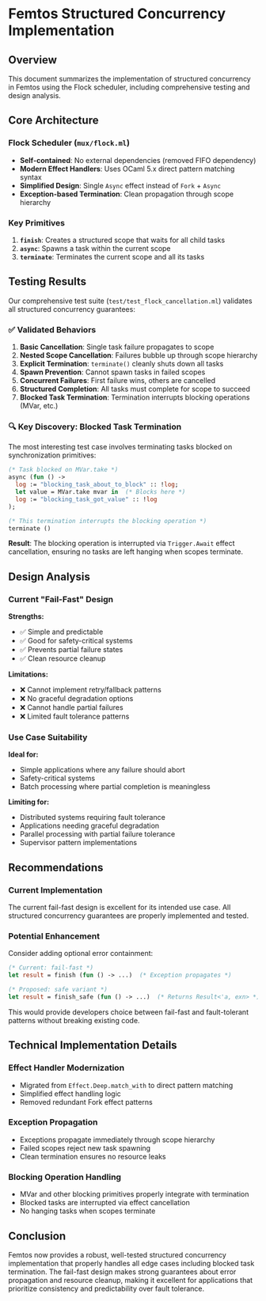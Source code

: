 # Femtos Structured Concurrency Implementation

## Overview

This document summarizes the implementation of structured concurrency in Femtos using the Flock scheduler, including comprehensive testing and design analysis.

## Core Architecture

### Flock Scheduler (`mux/flock.ml`)
- **Self-contained**: No external dependencies (removed FIFO dependency)
- **Modern Effect Handlers**: Uses OCaml 5.x direct pattern matching syntax
- **Simplified Design**: Single `Async` effect instead of `Fork` + `Async`
- **Exception-based Termination**: Clean propagation through scope hierarchy

### Key Primitives
1. **`finish`**: Creates a structured scope that waits for all child tasks
2. **`async`**: Spawns a task within the current scope
3. **`terminate`**: Terminates the current scope and all its tasks

## Testing Results

Our comprehensive test suite (`test/test_flock_cancellation.ml`) validates all structured concurrency guarantees:

### ✅ Validated Behaviors

1. **Basic Cancellation**: Single task failure propagates to scope
2. **Nested Scope Cancellation**: Failures bubble up through scope hierarchy
3. **Explicit Termination**: `terminate()` cleanly shuts down all tasks
4. **Spawn Prevention**: Cannot spawn tasks in failed scopes
5. **Concurrent Failures**: First failure wins, others are cancelled
6. **Structured Completion**: All tasks must complete for scope to succeed
7. **Blocked Task Termination**: Termination interrupts blocking operations (MVar, etc.)

### 🔍 Key Discovery: Blocked Task Termination

The most interesting test case involves terminating tasks blocked on synchronization primitives:

```ocaml
(* Task blocked on MVar.take *)
async (fun () ->
  log := "blocking_task_about_to_block" :: !log;
  let value = MVar.take mvar in  (* Blocks here *)
  log := "blocking_task_got_value" :: !log
);

(* This termination interrupts the blocking operation *)
terminate ()
```

**Result**: The blocking operation is interrupted via `Trigger.Await` effect cancellation, ensuring no tasks are left hanging when scopes terminate.

## Design Analysis

### Current "Fail-Fast" Design

**Strengths:**
- ✅ Simple and predictable
- ✅ Good for safety-critical systems
- ✅ Prevents partial failure states
- ✅ Clean resource cleanup

**Limitations:**
- ❌ Cannot implement retry/fallback patterns
- ❌ No graceful degradation options
- ❌ Cannot handle partial failures
- ❌ Limited fault tolerance patterns

### Use Case Suitability

**Ideal for:**
- Simple applications where any failure should abort
- Safety-critical systems
- Batch processing where partial completion is meaningless

**Limiting for:**
- Distributed systems requiring fault tolerance
- Applications needing graceful degradation
- Parallel processing with partial failure tolerance
- Supervisor pattern implementations

## Recommendations

### Current Implementation
The current fail-fast design is excellent for its intended use case. All structured concurrency guarantees are properly implemented and tested.

### Potential Enhancement
Consider adding optional error containment:

```ocaml
(* Current: fail-fast *)
let result = finish (fun () -> ...)  (* Exception propagates *)

(* Proposed: safe variant *)
let result = finish_safe (fun () -> ...)  (* Returns Result<'a, exn> *)
```

This would provide developers choice between fail-fast and fault-tolerant patterns without breaking existing code.

## Technical Implementation Details

### Effect Handler Modernization
- Migrated from `Effect.Deep.match_with` to direct pattern matching
- Simplified effect handling logic
- Removed redundant Fork effect patterns

### Exception Propagation
- Exceptions propagate immediately through scope hierarchy
- Failed scopes reject new task spawning
- Clean termination ensures no resource leaks

### Blocking Operation Handling
- MVar and other blocking primitives properly integrate with termination
- Blocked tasks are interrupted via effect cancellation
- No hanging tasks when scopes terminate

## Conclusion

Femtos now provides a robust, well-tested structured concurrency implementation that properly handles all edge cases including blocked task termination. The fail-fast design makes strong guarantees about error propagation and resource cleanup, making it excellent for applications that prioritize consistency and predictability over fault tolerance.
